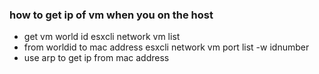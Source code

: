 ### how to get ip of  vm when you on the host
- get vm world id
esxcli network vm list  
-  from worldid to mac address
esxcli network vm port list -w  idnumber
- use arp to get ip from mac address
